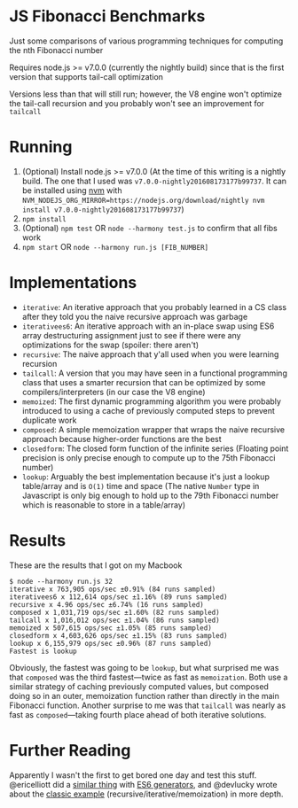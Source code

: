 # JS Fibonacci Benchmarks

Just some comparisons of various programming techniques for computing the nth Fibonacci number

Requires node.js >= v7.0.0 (currently the nightly build) since that is the first version that supports tail-call optimization

Versions less than that will still run; however, the V8 engine won't optimize the tail-call recursion and you probably won't see an improvement for `tailcall`

# Running
1. (Optional) Install node.js >= v7.0.0 (At the time of this writing is a nightly build. The one that I used was `v7.0.0-nightly201608173177b99737`. It can be installed using [nvm](https://github.com/creationix/nvm) with `NVM_NODEJS_ORG_MIRROR=https://nodejs.org/download/nightly nvm install v7.0.0-nightly201608173177b99737`)
2. `npm install`
3. (Optional) `npm test` OR `node --harmony test.js` to confirm that all fibs work
4. `npm start` OR `node --harmony run.js [FIB_NUMBER]`

# Implementations
- `iterative`: An iterative approach that you probably learned in a CS class after they told you the naive recursive approach was garbage
- `iterativees6`: An iterative approach with an in-place swap using ES6 array destructuring assignment just to see if there were any optimizations for the swap (spoiler: there aren't)
- `recursive`: The naive approach that y'all used when you were learning recursion
- `tailcall`: A version that you may have seen in a functional programming class that uses a smarter recursion that can be optimized by some compilers/interpreters (in our case the V8 engine)
- `memoized`: The first dynamic programming algorithm you were probably introduced to using a cache of previously computed steps to prevent duplicate work
- `composed`: A simple memoization wrapper that wraps the naive recursive approach because higher-order functions are the best
- `closedform`: The closed form function of the infinite series (Floating point precision is only precise enough to compute up to the 75th Fibonacci number)
- `lookup`: Arguably the best implementation because it's just a lookup table/array and is `O(1)` time and space (The native `Number` type in Javascript is only big enough to hold up to the 79th Fibonacci number which is reasonable to store in a table/array)

# Results
These are the results that I got on my Macbook

```
$ node --harmony run.js 32
iterative x 763,905 ops/sec ±0.91% (84 runs sampled)
iterativees6 x 112,614 ops/sec ±1.16% (89 runs sampled)
recursive x 4.96 ops/sec ±6.74% (16 runs sampled)
composed x 1,031,719 ops/sec ±1.60% (82 runs sampled)
tailcall x 1,016,012 ops/sec ±1.04% (86 runs sampled)
memoized x 507,615 ops/sec ±1.05% (85 runs sampled)
closedform x 4,603,626 ops/sec ±1.15% (83 runs sampled)
lookup x 6,155,979 ops/sec ±0.96% (87 runs sampled)
Fastest is lookup
```

Obviously, the fastest was going to be `lookup`, but what surprised me was that `composed` was the third fastest—twice as fast as `memoization`. Both use a similar strategy of caching previously computed values, but composed doing so in an outer, memoization function rather than directly in the main Fibonacci function. Another surprise to me was that `tailcall` was nearly as fast as `composed`—taking fourth place ahead of both iterative solutions.

# Further Reading
Apparently I wasn't the first to get bored one day and test this stuff. @ericelliott did a [similar thing](https://medium.com/javascript-scene/7-surprising-things-i-learned-writing-a-fibonacci-generator-4886a5c87710) with [ES6 generators](https://developer.mozilla.org/en-US/docs/Web/JavaScript/Reference/Global_Objects/Generator), and @devlucky wrote about the [classic example](https://medium.com/developers-writing/fibonacci-sequence-algorithm-in-javascript-b253dc7e320e) (recursive/iterative/memoization) in more depth.
